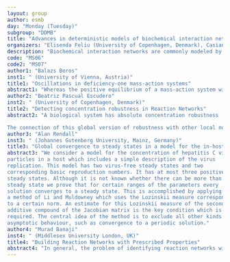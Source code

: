 ```yaml
---
layout: group
author: esmb
day: "Monday (Tuesday)"
subgroup: "DDMB"
title: "Advances in deterministic models of biochemical interaction networks"
organizers: "Elisenda Feliu (University of Copenhagen, Denmark), Casian Pantea (West Virginia University, USA)"
description: "Biochemical interaction networks are commonly modeled by systems of differential equations that may involve large numbers of variables and unknown parameters. This minisymposium focuses on recent work tackling the analysis of such systems. The underlying theme of the talks is the study of how the structure of the network influences its range of dynamical behaviors, and the investigation of parameter regimes where these behaviours arise. Examples regard multistationarity, oscillatory behavior or absolute concentration robustness."
code: "MS06"
code2: "MS07"
author1: "Balazs Boros"
inst1: " (University of Vienna, Austria)"
title1: "Oscillations in deficiency-one mass-action systems"
abstract1: "Whereas the positive equilibrium of a mass-action system with deficiency zero is always globally stable, for deficiency-one networks there are many different scenarios, mainly involving oscillatory behaviour. We present examples with centers or multiple limit cycles."
author2: "Beatriz Pascual Escudero"
inst2: " (University of Copenhagen, Denmark)"
title2: "Detecting concentration robustness in Reaction Networks"
abstract2: "A biological system has absolute concentration robustness (ACR) for some species if the concentration of this species is identical at any possible equilibrium that the network admits. In particular, this concentration must be independent of the initial conditions. While some classes of networks with ACR have been described, as well as some techniques to check ACR for a given network, finding networks with this property is a difficult task in general. 

The connection of this global version of robustness with other local notions leads to a practical test on necessary conditions for ACR, by means of algebraic-geometric techniques. This test allows to analyze networks in the search for the possibility of ACR or local ACR for some values of the reaction rates, or discard it for all values. This is based on joint work with E. Feliu."
author3: "Alan Rendall"
inst3: " (Johannes Gutenberg University, Mainz, Germany)"
title3: "Global convergence to steady states in a model for the in-host dynamics of hepatitis C"
abstract3: "We consider a model for the concentration of hepatitis C virus
particles in a host which includes a simple description of the virus
replication. This model has two virus-free steady states and two
corresponding basic reproduction numbers. It has at most three positive
steady states. Although it is not known whether there can be more than one
steady state we prove that for certain ranges of the parameters every
solution converges to a steady state. This is accomplished by applying
a method of Li and Muldowney which uses the Lozinskii measure corresponding
to a certain norm. An estimate for this Lozinskii measure of the second
additive compound of the Jacobian matrix is the key condition which is
required. The central idea of the method is to exclude all other kinds of
asymptotic behaviour, such as convergence to a periodic solution."
author4: "Murad Banaji"
inst4: " (Middlesex University London, UK)"
title4: "Building Reaction Networks with Prescribed Properties"
abstract4: "In general, the problem of identifying reaction networks with some prescribed dynamical property is challenging. As an example of a dynamical property, let's consider stable oscillation. The question then becomes: does a given network allow stable oscillation for some choice of parameters (e.g., rate constants if the reaction network has mass action kinetics)? As networks grow in size, this question becomes harder and harder to check numerically. One way of making progress is via theorems which tell us how, given an oscillatory network, we can build a larger oscillatory network with more species or reactions. I'll give an overview of such theorems, focussing mainly on oscillation."
---
```

